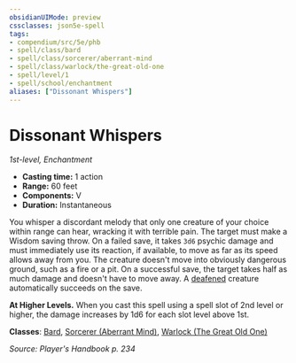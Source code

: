 ```yaml
---
obsidianUIMode: preview
cssclasses: json5e-spell
tags:
- compendium/src/5e/phb
- spell/class/bard
- spell/class/sorcerer/aberrant-mind
- spell/class/warlock/the-great-old-one
- spell/level/1
- spell/school/enchantment
aliases: ["Dissonant Whispers"]
---
```

# Dissonant Whispers
*1st-level, Enchantment*  

- **Casting time:** 1 action
- **Range:** 60 feet
- **Components:** V
- **Duration:** Instantaneous

You whisper a discordant melody that only one creature of your choice within range can hear, wracking it with terrible pain. The target must make a Wisdom saving throw. On a failed save, it takes `3d6` psychic damage and must immediately use its reaction, if available, to move as far as its speed allows away from you. The creature doesn't move into obviously dangerous ground, such as a fire or a pit. On a successful save, the target takes half as much damage and doesn't have to move away. A [deafened](/compendium/rules/conditions.md#deafened) creature automatically succeeds on the save.

**At Higher Levels.** When you cast this spell using a spell slot of 2nd level or higher, the damage increases by 1d6 for each slot level above 1st.

**Classes**: [Bard](/compendium/classes/bard.md), [Sorcerer (Aberrant Mind)](/compendium/classes/sorcerer-aberrant-mind-tce.md), [Warlock (The Great Old One)](/compendium/classes/warlock-the-great-old-one.md)

*Source: Player's Handbook p. 234*